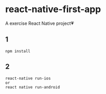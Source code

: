 # react-native-first-app
A exercise React Native project💗
## 1
```
npm install
```
## 2
```
react-native run-ios
or
react native run-android
```
